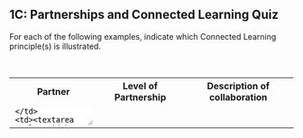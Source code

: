 ## 1C: Partnerships and Connected Learning Quiz

<p>For each of the following examples, indicate which Connected Learning principle(s) is illustrated.</p>
<br>
<table><tr>
<th colspan="1">Partner</th>
<th colspan="1">Level of Partnership</th>
<th colspan="1">Description of collaboration</th>
</tr>
<tr>
<td><textarea style="width: 100%; border: none;"/></td>
<td><textarea style="width: 100%; border: none;"/></td>
<td><textarea style="width: 100%; border: none;"/></td>
</tr>
<tr>
<td><textarea style="width: 100%; border: none;"/></td>
<td><textarea style="width: 100%; border: none;"/></td>
<td><textarea style="width: 100%; border: none;"/></td>
</tr>
<tr>
<td><textarea style="width: 100%; border: none;"/></td>
<td><textarea style="width: 100%; border: none;"/></td>
<td><textarea style="width: 100%; border: none;"/></td>
</tr>
<tr>
<td><textarea style="width: 100%; border: none;"/></td>
<td><textarea style="width: 100%; border: none;"/></td>
<td><textarea style="width: 100%; border: none;"/></td>
</tr>
<tr>
<td><textarea style="width: 100%; border: none;"/></td>
<td><textarea style="width: 100%; border: none;"/></td>
<td><textarea style="width: 100%; border: none;"/></td>
</tr>
<tr>
<td><textarea style="width: 100%; border: none;"/></td>
<td><textarea style="width: 100%; border: none;"/></td>
<td><textarea style="width: 100%; border: none;"/></td>
</tr>
<tr>
<td><textarea style="width: 100%; border: none;"/></td>
<td><textarea style="width: 100%; border: none;"/></td>
<td><textarea style="width: 100%; border: none;"/></td>
</tr>
</table>